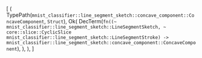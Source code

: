 [
    (
        TypePath(`mnist_classifier::line_segment_sketch::concave_component::ConcaveComponent`, `Struct`),
        Ok(
            DecTerm(`fn((~ mnist_classifier::line_segment_sketch::LineSegmentSketch, ~ core::slice::CyclicSlice mnist_classifier::line_segment_sketch::LineSegmentStroke) -> mnist_classifier::line_segment_sketch::concave_component::ConcaveComponent`),
        ),
    ),
]